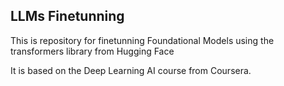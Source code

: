 ## LLMs Finetunning

This is repository for finetunning Foundational Models using the transformers library from Hugging Face

It is based on the Deep Learning AI course from Coursera.